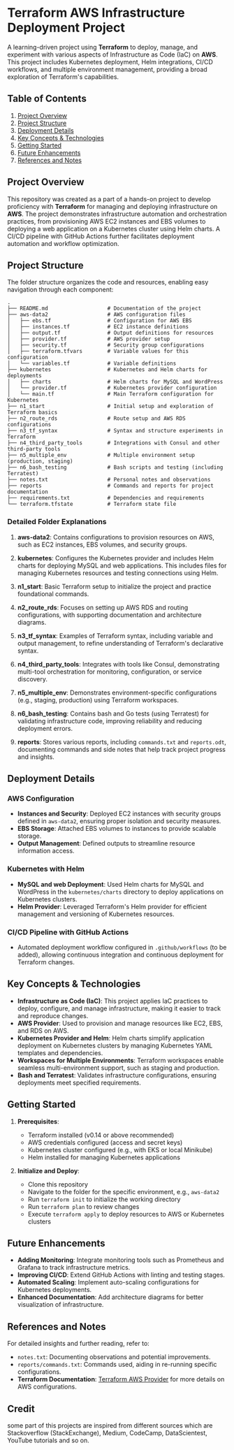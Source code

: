 # **Terraform AWS Infrastructure Deployment Project**

A learning-driven project using **Terraform** to deploy, manage, and experiment with various aspects of Infrastructure as Code (IaC) on **AWS**. This project includes Kubernetes deployment, Helm integrations, CI/CD workflows, and multiple environment management, providing a broad exploration of Terraform's capabilities.

## **Table of Contents**

1. [Project Overview](#project-overview)
2. [Project Structure](#project-structure)
3. [Deployment Details](#deployment-details)
4. [Key Concepts & Technologies](#key-concepts--technologies)
5. [Getting Started](#getting-started)
6. [Future Enhancements](#future-enhancements)
7. [References and Notes](#references-and-notes)

## **Project Overview**

This repository was created as a part of a hands-on project to develop proficiency with **Terraform** for managing and deploying infrastructure on **AWS**. The project demonstrates infrastructure automation and orchestration practices, from provisioning AWS EC2 instances and EBS volumes to deploying a web application on a Kubernetes cluster using Helm charts. A CI/CD pipeline with GitHub Actions further facilitates deployment automation and workflow optimization.

## **Project Structure**

The folder structure organizes the code and resources, enabling easy navigation through each component:

```plaintext
.
├── README.md                   # Documentation of the project
├── aws-data2                   # AWS configuration files
│   ├── ebs.tf                  # Configuration for AWS EBS
│   ├── instances.tf            # EC2 instance definitions
│   ├── output.tf               # Output definitions for resources
│   ├── provider.tf             # AWS provider setup
│   ├── security.tf             # Security group configurations
│   ├── terraform.tfvars        # Variable values for this configuration
│   └── variables.tf            # Variable definitions
├── kubernetes                  # Kubernetes and Helm charts for deployments
│   ├── charts                  # Helm charts for MySQL and WordPress
│   └── provider.tf             # Kubernetes provider configuration
│   └── main.tf                 # Main Terraform configuration for Kubernetes
├── n1_start                    # Initial setup and exploration of Terraform basics
├── n2_route_rds                # Route setup and AWS RDS configurations
├── n3_tf_syntax                # Syntax and structure experiments in Terraform
├── n4_third_party_tools        # Integrations with Consul and other third-party tools
├── n5_multiple_env             # Multiple environment setup (production, staging)
├── n6_bash_testing             # Bash scripts and testing (including Terratest)
├── notes.txt                   # Personal notes and observations
├── reports                     # Commands and reports for project documentation
├── requirements.txt            # Dependencies and requirements
└── terraform.tfstate           # Terraform state file
```

### **Detailed Folder Explanations**

1. **aws-data2**: Contains configurations to provision resources on AWS, such as EC2 instances, EBS volumes, and security groups.
2. **kubernetes**: Configures the Kubernetes provider and includes Helm charts for deploying MySQL and web applications. This includes files for managing Kubernetes resources and testing connections using Helm.

3. **n1_start**: Basic Terraform setup to initialize the project and practice foundational commands.

4. **n2_route_rds**: Focuses on setting up AWS RDS and routing configurations, with supporting documentation and architecture diagrams.

5. **n3_tf_syntax**: Examples of Terraform syntax, including variable and output management, to refine understanding of Terraform's declarative syntax.

6. **n4_third_party_tools**: Integrates with tools like Consul, demonstrating multi-tool orchestration for monitoring, configuration, or service discovery.

7. **n5_multiple_env**: Demonstrates environment-specific configurations (e.g., staging, production) using Terraform workspaces.

8. **n6_bash_testing**: Contains bash and Go tests (using Terratest) for validating infrastructure code, improving reliability and reducing deployment errors.

9. **reports**: Stores various reports, including `commands.txt` and `reports.odt`, documenting commands and side notes that help track project progress and insights.

## **Deployment Details**

### **AWS Configuration**

- **Instances and Security**: Deployed EC2 instances with security groups defined in `aws-data2`, ensuring proper isolation and security measures.
- **EBS Storage**: Attached EBS volumes to instances to provide scalable storage.
- **Output Management**: Defined outputs to streamline resource information access.

### **Kubernetes with Helm**

- **MySQL and web Deployment**: Used Helm charts for MySQL and WordPress in the `kubernetes/charts` directory to deploy applications on Kubernetes clusters.
- **Helm Provider**: Leveraged Terraform's Helm provider for efficient management and versioning of Kubernetes resources.

### **CI/CD Pipeline with GitHub Actions**

- Automated deployment workflow configured in `.github/workflows` (to be added), allowing continuous integration and continuous deployment for Terraform changes.

## **Key Concepts & Technologies**

- **Infrastructure as Code (IaC)**: This project applies IaC practices to deploy, configure, and manage infrastructure, making it easier to track and reproduce changes.
- **AWS Provider**: Used to provision and manage resources like EC2, EBS, and RDS on AWS.
- **Kubernetes Provider and Helm**: Helm charts simplify application deployment on Kubernetes clusters by managing Kubernetes YAML templates and dependencies.
- **Workspaces for Multiple Environments**: Terraform workspaces enable seamless multi-environment support, such as staging and production.
- **Bash and Terratest**: Validates infrastructure configurations, ensuring deployments meet specified requirements.

## **Getting Started**

1. **Prerequisites**:

   - Terraform installed (v0.14 or above recommended)
   - AWS credentials configured (access and secret keys)
   - Kubernetes cluster configured (e.g., with EKS or local Minikube)
   - Helm installed for managing Kubernetes applications

2. **Initialize and Deploy**:
   - Clone this repository
   - Navigate to the folder for the specific environment, e.g., `aws-data2`
   - Run `terraform init` to initialize the working directory
   - Run `terraform plan` to review changes
   - Execute `terraform apply` to deploy resources to AWS or Kubernetes clusters

## **Future Enhancements**

- **Adding Monitoring**: Integrate monitoring tools such as Prometheus and Grafana to track infrastructure metrics.
- **Improving CI/CD**: Extend GitHub Actions with linting and testing stages.
- **Automated Scaling**: Implement auto-scaling configurations for Kubernetes deployments.
- **Enhanced Documentation**: Add architecture diagrams for better visualization of infrastructure.

## **References and Notes**

For detailed insights and further reading, refer to:

- `notes.txt`: Documenting observations and potential improvements.
- `reports/commands.txt`: Commands used, aiding in re-running specific configurations.
- **Terraform Documentation**: [Terraform AWS Provider](https://registry.terraform.io/providers/hashicorp/aws/latest/docs) for more details on AWS configurations.

## **Credit**

some part of this projects are inspired from different sources which are Stackoverflow (StackExchange), Medium, CodeCamp, DataScientest, YouTube tutorials and so on.
